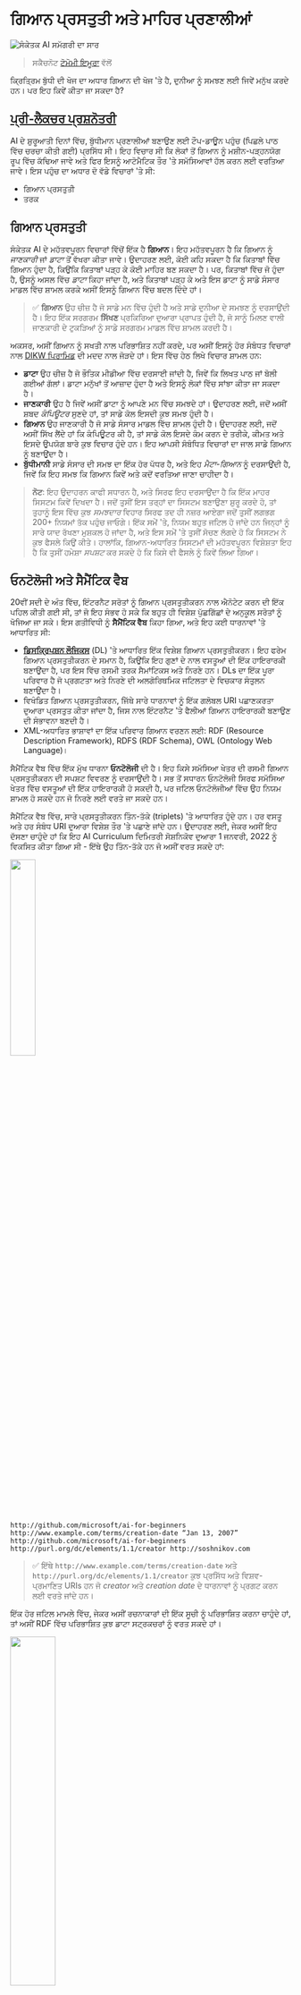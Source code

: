 <!--
CO_OP_TRANSLATOR_METADATA:
{
  "original_hash": "98c5222ff9556b55223fed2337145e18",
  "translation_date": "2025-08-26T11:04:27+00:00",
  "source_file": "lessons/2-Symbolic/README.md",
  "language_code": "pa"
}
-->
# ਗਿਆਨ ਪ੍ਰਸਤੁਤੀ ਅਤੇ ਮਾਹਿਰ ਪ੍ਰਣਾਲੀਆਂ

![ਸੰਕੇਤਕ AI ਸਮੱਗਰੀ ਦਾ ਸਾਰ](../../../../translated_images/ai-symbolic.715a30cb610411a6964d2e2f23f24364cb338a07cb4844c1f97084d366e586c3.pa.png)

> ਸਕੈਚਨੋਟ [ਟੋਮੋਮੀ ਇਮੂਰਾ](https://twitter.com/girlie_mac) ਵੱਲੋਂ

ਕ੍ਰਿਤ੍ਰਿਮ ਬੁੱਧੀ ਦੀ ਖੋਜ ਦਾ ਅਧਾਰ ਗਿਆਨ ਦੀ ਖੋਜ 'ਤੇ ਹੈ, ਦੁਨੀਆ ਨੂੰ ਸਮਝਣ ਲਈ ਜਿਵੇਂ ਮਨੁੱਖ ਕਰਦੇ ਹਨ। ਪਰ ਇਹ ਕਿਵੇਂ ਕੀਤਾ ਜਾ ਸਕਦਾ ਹੈ?

## [ਪ੍ਰੀ-ਲੈਕਚਰ ਪ੍ਰਸ਼ਨੋਤਰੀ](https://red-field-0a6ddfd03.1.azurestaticapps.net/quiz/102)

AI ਦੇ ਸ਼ੁਰੂਆਤੀ ਦਿਨਾਂ ਵਿੱਚ, ਬੁੱਧੀਮਾਨ ਪ੍ਰਣਾਲੀਆਂ ਬਣਾਉਣ ਲਈ ਟੌਪ-ਡਾਊਨ ਪਹੁੰਚ (ਪਿਛਲੇ ਪਾਠ ਵਿੱਚ ਚਰਚਾ ਕੀਤੀ ਗਈ) ਪ੍ਰਸਿੱਧ ਸੀ। ਇਹ ਵਿਚਾਰ ਸੀ ਕਿ ਲੋਕਾਂ ਤੋਂ ਗਿਆਨ ਨੂੰ ਮਸ਼ੀਨ-ਪੜ੍ਹਨਯੋਗ ਰੂਪ ਵਿੱਚ ਕੱਢਿਆ ਜਾਵੇ ਅਤੇ ਫਿਰ ਇਸਨੂੰ ਆਟੋਮੈਟਿਕ ਤੌਰ 'ਤੇ ਸਮੱਸਿਆਵਾਂ ਹੱਲ ਕਰਨ ਲਈ ਵਰਤਿਆ ਜਾਵੇ। ਇਸ ਪਹੁੰਚ ਦਾ ਅਧਾਰ ਦੋ ਵੱਡੇ ਵਿਚਾਰਾਂ 'ਤੇ ਸੀ:

* ਗਿਆਨ ਪ੍ਰਸਤੁਤੀ  
* ਤਰਕ

## ਗਿਆਨ ਪ੍ਰਸਤੁਤੀ

ਸੰਕੇਤਕ AI ਦੇ ਮਹੱਤਵਪੂਰਨ ਵਿਚਾਰਾਂ ਵਿੱਚੋਂ ਇੱਕ ਹੈ **ਗਿਆਨ**। ਇਹ ਮਹੱਤਵਪੂਰਨ ਹੈ ਕਿ ਗਿਆਨ ਨੂੰ *ਜਾਣਕਾਰੀ* ਜਾਂ *ਡਾਟਾ* ਤੋਂ ਵੱਖਰਾ ਕੀਤਾ ਜਾਵੇ। ਉਦਾਹਰਣ ਲਈ, ਕੋਈ ਕਹਿ ਸਕਦਾ ਹੈ ਕਿ ਕਿਤਾਬਾਂ ਵਿੱਚ ਗਿਆਨ ਹੁੰਦਾ ਹੈ, ਕਿਉਂਕਿ ਕਿਤਾਬਾਂ ਪੜ੍ਹ ਕੇ ਕੋਈ ਮਾਹਿਰ ਬਣ ਸਕਦਾ ਹੈ। ਪਰ, ਕਿਤਾਬਾਂ ਵਿੱਚ ਜੋ ਹੁੰਦਾ ਹੈ, ਉਸਨੂੰ ਅਸਲ ਵਿੱਚ *ਡਾਟਾ* ਕਿਹਾ ਜਾਂਦਾ ਹੈ, ਅਤੇ ਕਿਤਾਬਾਂ ਪੜ੍ਹ ਕੇ ਅਤੇ ਇਸ ਡਾਟਾ ਨੂੰ ਸਾਡੇ ਸੰਸਾਰ ਮਾਡਲ ਵਿੱਚ ਸ਼ਾਮਲ ਕਰਕੇ ਅਸੀਂ ਇਸਨੂੰ ਗਿਆਨ ਵਿੱਚ ਬਦਲ ਦਿੰਦੇ ਹਾਂ।

> ✅ **ਗਿਆਨ** ਉਹ ਚੀਜ਼ ਹੈ ਜੋ ਸਾਡੇ ਮਨ ਵਿੱਚ ਹੁੰਦੀ ਹੈ ਅਤੇ ਸਾਡੇ ਦੁਨੀਆ ਦੇ ਸਮਝਣ ਨੂੰ ਦਰਸਾਉਂਦੀ ਹੈ। ਇਹ ਇੱਕ ਸਰਗਰਮ **ਸਿੱਖਣ** ਪ੍ਰਕਿਰਿਆ ਦੁਆਰਾ ਪ੍ਰਾਪਤ ਹੁੰਦੀ ਹੈ, ਜੋ ਸਾਨੂੰ ਮਿਲਣ ਵਾਲੀ ਜਾਣਕਾਰੀ ਦੇ ਟੁਕੜਿਆਂ ਨੂੰ ਸਾਡੇ ਸਰਗਰਮ ਮਾਡਲ ਵਿੱਚ ਸ਼ਾਮਲ ਕਰਦੀ ਹੈ।

ਅਕਸਰ, ਅਸੀਂ ਗਿਆਨ ਨੂੰ ਸਖਤੀ ਨਾਲ ਪਰਿਭਾਸ਼ਿਤ ਨਹੀਂ ਕਰਦੇ, ਪਰ ਅਸੀਂ ਇਸਨੂੰ ਹੋਰ ਸੰਬੰਧਤ ਵਿਚਾਰਾਂ ਨਾਲ [DIKW ਪਿਰਾਮਿਡ](https://en.wikipedia.org/wiki/DIKW_pyramid) ਦੀ ਮਦਦ ਨਾਲ ਜੋੜਦੇ ਹਾਂ। ਇਸ ਵਿੱਚ ਹੇਠ ਲਿਖੇ ਵਿਚਾਰ ਸ਼ਾਮਲ ਹਨ:

* **ਡਾਟਾ** ਉਹ ਚੀਜ਼ ਹੈ ਜੋ ਭੌਤਿਕ ਮੀਡੀਆ ਵਿੱਚ ਦਰਸਾਈ ਜਾਂਦੀ ਹੈ, ਜਿਵੇਂ ਕਿ ਲਿਖਤ ਪਾਠ ਜਾਂ ਬੋਲੀ ਗਈਆਂ ਗੱਲਾਂ। ਡਾਟਾ ਮਨੁੱਖਾਂ ਤੋਂ ਆਜ਼ਾਦ ਹੁੰਦਾ ਹੈ ਅਤੇ ਇਸਨੂੰ ਲੋਕਾਂ ਵਿੱਚ ਸਾਂਝਾ ਕੀਤਾ ਜਾ ਸਕਦਾ ਹੈ।  
* **ਜਾਣਕਾਰੀ** ਉਹ ਹੈ ਜਿਵੇਂ ਅਸੀਂ ਡਾਟਾ ਨੂੰ ਆਪਣੇ ਮਨ ਵਿੱਚ ਸਮਝਦੇ ਹਾਂ। ਉਦਾਹਰਣ ਲਈ, ਜਦੋਂ ਅਸੀਂ ਸ਼ਬਦ *ਕੰਪਿਊਟਰ* ਸੁਣਦੇ ਹਾਂ, ਤਾਂ ਸਾਡੇ ਕੋਲ ਇਸਦੀ ਕੁਝ ਸਮਝ ਹੁੰਦੀ ਹੈ।  
* **ਗਿਆਨ** ਉਹ ਜਾਣਕਾਰੀ ਹੈ ਜੋ ਸਾਡੇ ਸੰਸਾਰ ਮਾਡਲ ਵਿੱਚ ਸ਼ਾਮਲ ਹੁੰਦੀ ਹੈ। ਉਦਾਹਰਣ ਲਈ, ਜਦੋਂ ਅਸੀਂ ਸਿੱਖ ਲੈਂਦੇ ਹਾਂ ਕਿ ਕੰਪਿਊਟਰ ਕੀ ਹੈ, ਤਾਂ ਸਾਡੇ ਕੋਲ ਇਸਦੇ ਕੰਮ ਕਰਨ ਦੇ ਤਰੀਕੇ, ਕੀਮਤ ਅਤੇ ਇਸਦੇ ਉਪਯੋਗ ਬਾਰੇ ਕੁਝ ਵਿਚਾਰ ਹੁੰਦੇ ਹਨ। ਇਹ ਆਪਸੀ ਸੰਬੰਧਿਤ ਵਿਚਾਰਾਂ ਦਾ ਜਾਲ ਸਾਡੇ ਗਿਆਨ ਨੂੰ ਬਣਾਉਂਦਾ ਹੈ।  
* **ਬੁੱਧੀਮਾਨੀ** ਸਾਡੇ ਸੰਸਾਰ ਦੀ ਸਮਝ ਦਾ ਇੱਕ ਹੋਰ ਪੱਧਰ ਹੈ, ਅਤੇ ਇਹ *ਮੈਟਾ-ਗਿਆਨ* ਨੂੰ ਦਰਸਾਉਂਦੀ ਹੈ, ਜਿਵੇਂ ਕਿ ਇਹ ਸਮਝ ਕਿ ਗਿਆਨ ਕਿਵੇਂ ਅਤੇ ਕਦੋਂ ਵਰਤਿਆ ਜਾਣਾ ਚਾਹੀਦਾ ਹੈ।
> **ਨੋਟ**: ਇਹ ਉਦਾਹਰਨ ਕਾਫੀ ਸਧਾਰਨ ਹੈ, ਅਤੇ ਸਿਰਫ ਇਹ ਦਰਸਾਉਂਦਾ ਹੈ ਕਿ ਇੱਕ ਮਾਹਰ ਸਿਸਟਮ ਕਿਵੇਂ ਦਿਖਦਾ ਹੈ। ਜਦੋਂ ਤੁਸੀਂ ਇਸ ਤਰ੍ਹਾਂ ਦਾ ਸਿਸਟਮ ਬਣਾਉਣਾ ਸ਼ੁਰੂ ਕਰਦੇ ਹੋ, ਤਾਂ ਤੁਹਾਨੂੰ ਇਸ ਵਿੱਚ ਕੁਝ *ਸਮਝਦਾਰ* ਵਿਹਾਰ ਸਿਰਫ ਤਦ ਹੀ ਨਜ਼ਰ ਆਏਗਾ ਜਦੋਂ ਤੁਸੀਂ ਲਗਭਗ 200+ ਨਿਯਮਾਂ ਤੱਕ ਪਹੁੰਚ ਜਾਓਗੇ। ਇੱਕ ਸਮੇਂ 'ਤੇ, ਨਿਯਮ ਬਹੁਤ ਜਟਿਲ ਹੋ ਜਾਂਦੇ ਹਨ ਜਿਨ੍ਹਾਂ ਨੂੰ ਸਾਰੇ ਯਾਦ ਰੱਖਣਾ ਮੁਸ਼ਕਲ ਹੋ ਜਾਂਦਾ ਹੈ, ਅਤੇ ਇਸ ਸਮੇਂ 'ਤੇ ਤੁਸੀਂ ਸੋਚਣ ਲੱਗਦੇ ਹੋ ਕਿ ਸਿਸਟਮ ਨੇ ਕੁਝ ਫੈਸਲੇ ਕਿਉਂ ਕੀਤੇ। ਹਾਲਾਂਕਿ, ਗਿਆਨ-ਅਧਾਰਿਤ ਸਿਸਟਮਾਂ ਦੀ ਮਹੱਤਵਪੂਰਨ ਵਿਸ਼ੇਸ਼ਤਾ ਇਹ ਹੈ ਕਿ ਤੁਸੀਂ ਹਮੇਸ਼ਾ *ਸਪਸ਼ਟ* ਕਰ ਸਕਦੇ ਹੋ ਕਿ ਕਿਸੇ ਵੀ ਫੈਸਲੇ ਨੂੰ ਕਿਵੇਂ ਲਿਆ ਗਿਆ।
## ਓਨਟੋਲੋਜੀ ਅਤੇ ਸੈਮੈਂਟਿਕ ਵੈਬ

20ਵੀਂ ਸਦੀ ਦੇ ਅੰਤ ਵਿੱਚ, ਇੰਟਰਨੈਟ ਸਰੋਤਾਂ ਨੂੰ ਗਿਆਨ ਪ੍ਰਸਤੁਤੀਕਰਨ ਨਾਲ ਐਨੋਟੇਟ ਕਰਨ ਦੀ ਇੱਕ ਪਹਿਲ ਕੀਤੀ ਗਈ ਸੀ, ਤਾਂ ਜੋ ਇਹ ਸੰਭਵ ਹੋ ਸਕੇ ਕਿ ਬਹੁਤ ਹੀ ਵਿਸ਼ੇਸ਼ ਪੁੱਛਗਿੱਛਾਂ ਦੇ ਅਨੁਕੂਲ ਸਰੋਤਾਂ ਨੂੰ ਖੋਜਿਆ ਜਾ ਸਕੇ। ਇਸ ਗਤੀਵਿਧੀ ਨੂੰ **ਸੈਮੈਂਟਿਕ ਵੈਬ** ਕਿਹਾ ਗਿਆ, ਅਤੇ ਇਹ ਕਈ ਧਾਰਨਾਵਾਂ 'ਤੇ ਆਧਾਰਿਤ ਸੀ:

- **[ਡਿਸਕ੍ਰਿਪਸ਼ਨ ਲੌਜਿਕਸ](https://en.wikipedia.org/wiki/Description_logic)** (DL) 'ਤੇ ਆਧਾਰਿਤ ਇੱਕ ਵਿਸ਼ੇਸ਼ ਗਿਆਨ ਪ੍ਰਸਤੁਤੀਕਰਨ। ਇਹ ਫਰੇਮ ਗਿਆਨ ਪ੍ਰਸਤੁਤੀਕਰਨ ਦੇ ਸਮਾਨ ਹੈ, ਕਿਉਂਕਿ ਇਹ ਗੁਣਾਂ ਦੇ ਨਾਲ ਵਸਤੂਆਂ ਦੀ ਇੱਕ ਹਾਇਰਾਰਕੀ ਬਣਾਉਂਦਾ ਹੈ, ਪਰ ਇਸ ਵਿੱਚ ਰਸਮੀ ਤਰਕ ਸੈਮਾਂਟਿਕਸ ਅਤੇ ਨਿਰਣੇ ਹਨ। DLs ਦਾ ਇੱਕ ਪੂਰਾ ਪਰਿਵਾਰ ਹੈ ਜੋ ਪ੍ਰਗਟਤਾ ਅਤੇ ਨਿਰਣੇ ਦੀ ਅਲਗੋਰਿਥਮਿਕ ਜਟਿਲਤਾ ਦੇ ਵਿਚਕਾਰ ਸੰਤੁਲਨ ਬਣਾਉਂਦਾ ਹੈ।
- ਵਿਖੰਡਿਤ ਗਿਆਨ ਪ੍ਰਸਤੁਤੀਕਰਨ, ਜਿੱਥੇ ਸਾਰੇ ਧਾਰਨਾਵਾਂ ਨੂੰ ਇੱਕ ਗਲੋਬਲ URI ਪਛਾਣਕਰਤਾ ਦੁਆਰਾ ਪ੍ਰਸਤੁਤ ਕੀਤਾ ਜਾਂਦਾ ਹੈ, ਜਿਸ ਨਾਲ ਇੰਟਰਨੈਟ 'ਤੇ ਫੈਲੀਆਂ ਗਿਆਨ ਹਾਇਰਾਰਕੀ ਬਣਾਉਣ ਦੀ ਸੰਭਾਵਨਾ ਬਣਦੀ ਹੈ।
- XML-ਅਧਾਰਿਤ ਭਾਸ਼ਾਵਾਂ ਦਾ ਇੱਕ ਪਰਿਵਾਰ ਗਿਆਨ ਵਰਣਨ ਲਈ: RDF (Resource Description Framework), RDFS (RDF Schema), OWL (Ontology Web Language)।

ਸੈਮੈਂਟਿਕ ਵੈਬ ਵਿੱਚ ਇੱਕ ਮੁੱਖ ਧਾਰਨਾ **ਓਨਟੋਲੋਜੀ** ਦੀ ਹੈ। ਇਹ ਕਿਸੇ ਸਮੱਸਿਆ ਖੇਤਰ ਦੀ ਰਸਮੀ ਗਿਆਨ ਪ੍ਰਸਤੁਤੀਕਰਨ ਦੀ ਸਪਸ਼ਟ ਵਿਵਰਣ ਨੂੰ ਦਰਸਾਉਂਦੀ ਹੈ। ਸਭ ਤੋਂ ਸਧਾਰਨ ਓਨਟੋਲੋਜੀ ਸਿਰਫ ਸਮੱਸਿਆ ਖੇਤਰ ਵਿੱਚ ਵਸਤੂਆਂ ਦੀ ਇੱਕ ਹਾਇਰਾਰਕੀ ਹੋ ਸਕਦੀ ਹੈ, ਪਰ ਜਟਿਲ ਓਨਟੋਲੋਜੀਆਂ ਵਿੱਚ ਉਹ ਨਿਯਮ ਸ਼ਾਮਲ ਹੋ ਸਕਦੇ ਹਨ ਜੋ ਨਿਰਣੇ ਲਈ ਵਰਤੇ ਜਾ ਸਕਦੇ ਹਨ।

ਸੈਮੈਂਟਿਕ ਵੈਬ ਵਿੱਚ, ਸਾਰੇ ਪ੍ਰਸਤੁਤੀਕਰਨ ਤਿੰਨ-ਤੱਕੇ (triplets) 'ਤੇ ਆਧਾਰਿਤ ਹੁੰਦੇ ਹਨ। ਹਰ ਵਸਤੂ ਅਤੇ ਹਰ ਸੰਬੰਧ URI ਦੁਆਰਾ ਵਿਸ਼ੇਸ਼ ਤੌਰ 'ਤੇ ਪਛਾਣੇ ਜਾਂਦੇ ਹਨ। ਉਦਾਹਰਣ ਲਈ, ਜੇਕਰ ਅਸੀਂ ਇਹ ਦੱਸਣਾ ਚਾਹੁੰਦੇ ਹਾਂ ਕਿ ਇਹ AI Curriculum ਦਿਮਿਤਰੀ ਸੋਸ਼ਨਿਕੋਵ ਦੁਆਰਾ 1 ਜਨਵਰੀ, 2022 ਨੂੰ ਵਿਕਸਿਤ ਕੀਤਾ ਗਿਆ ਸੀ - ਇੱਥੇ ਉਹ ਤਿੰਨ-ਤੱਕੇ ਹਨ ਜੋ ਅਸੀਂ ਵਰਤ ਸਕਦੇ ਹਾਂ:

<img src="images/triplet.png" width="30%"/>

```
http://github.com/microsoft/ai-for-beginners http://www.example.com/terms/creation-date “Jan 13, 2007”
http://github.com/microsoft/ai-for-beginners http://purl.org/dc/elements/1.1/creator http://soshnikov.com
```

> ✅ ਇੱਥੇ `http://www.example.com/terms/creation-date` ਅਤੇ `http://purl.org/dc/elements/1.1/creator` ਕੁਝ ਪ੍ਰਸਿੱਧ ਅਤੇ ਵਿਸ਼ਵ-ਪ੍ਰਮਾਣਿਤ URIs ਹਨ ਜੋ *creator* ਅਤੇ *creation date* ਦੇ ਧਾਰਨਾਵਾਂ ਨੂੰ ਪ੍ਰਗਟ ਕਰਨ ਲਈ ਵਰਤੇ ਜਾਂਦੇ ਹਨ।

ਇੱਕ ਹੋਰ ਜਟਿਲ ਮਾਮਲੇ ਵਿੱਚ, ਜੇਕਰ ਅਸੀਂ ਰਚਨਾਕਾਰਾਂ ਦੀ ਇੱਕ ਸੂਚੀ ਨੂੰ ਪਰਿਭਾਸ਼ਿਤ ਕਰਨਾ ਚਾਹੁੰਦੇ ਹਾਂ, ਤਾਂ ਅਸੀਂ RDF ਵਿੱਚ ਪਰਿਭਾਸ਼ਿਤ ਕੁਝ ਡਾਟਾ ਸਟ੍ਰਕਚਰਾਂ ਨੂੰ ਵਰਤ ਸਕਦੇ ਹਾਂ।

<img src="images/triplet-complex.png" width="40%"/>

> ਉੱਪਰਲੇ ਡਾਇਗ੍ਰਾਮ [ਦਿਮਿਤਰੀ ਸੋਸ਼ਨਿਕੋਵ](http://soshnikov.com) ਦੁਆਰਾ।

ਸੈਮੈਂਟਿਕ ਵੈਬ ਬਣਾਉਣ ਦੀ ਪ੍ਰਗਤੀ ਨੂੰ ਖੋਜ ਇੰਜਨਾਂ ਅਤੇ ਕੁਦਰਤੀ ਭਾਸ਼ਾ ਪ੍ਰੋਸੈਸਿੰਗ ਤਕਨੀਕਾਂ ਦੀ ਸਫਲਤਾ ਦੁਆਰਾ ਕੁਝ ਹੱਦ ਤੱਕ ਰੋਕਿਆ ਗਿਆ, ਜੋ ਪਾਠ ਤੋਂ ਸੰਰਚਿਤ ਡਾਟਾ ਕੱਢਣ ਦੀ ਆਗਿਆ ਦਿੰਦੇ ਹਨ। ਹਾਲਾਂਕਿ, ਕੁਝ ਖੇਤਰਾਂ ਵਿੱਚ ਓਨਟੋਲੋਜੀਆਂ ਅਤੇ ਗਿਆਨ ਅਧਾਰਾਂ ਨੂੰ ਬਣਾਉਣ ਲਈ ਅਜੇ ਵੀ ਮਹੱਤਵਪੂਰਨ ਯਤਨ ਕੀਤੇ ਜਾ ਰਹੇ ਹਨ। ਕੁਝ ਪ੍ਰੋਜੈਕਟ ਜੋ ਧਿਆਨ ਦੇਣ ਯੋਗ ਹਨ:

* [WikiData](https://wikidata.org/) ਇੱਕ ਮਸ਼ੀਨ ਪੜ੍ਹਨ ਯੋਗ ਗਿਆਨ ਅਧਾਰਾਂ ਦਾ ਸੰਗ੍ਰਹਿ ਹੈ ਜੋ Wikipedia ਨਾਲ ਸੰਬੰਧਿਤ ਹੈ। ਜ਼ਿਆਦਾਤਰ ਡਾਟਾ Wikipedia *InfoBoxes* ਤੋਂ ਖੋਜਿਆ ਜਾਂਦਾ ਹੈ, ਜੋ Wikipedia ਪੰਨਿਆਂ ਦੇ ਅੰਦਰ ਸੰਰਚਿਤ ਸਮੱਗਰੀ ਦੇ ਟੁਕੜੇ ਹਨ। ਤੁਸੀਂ [SPARQL](https://query.wikidata.org/) ਵਿੱਚ WikiData ਨੂੰ ਪੁੱਛਗਿੱਛ ਕਰ ਸਕਦੇ ਹੋ, ਜੋ ਸੈਮੈਂਟਿਕ ਵੈਬ ਲਈ ਇੱਕ ਵਿਸ਼ੇਸ਼ ਪੁੱਛਗਿੱਛ ਭਾਸ਼ਾ ਹੈ। ਇੱਥੇ ਇੱਕ ਨਮੂਨਾ ਪੁੱਛਗਿੱਛ ਹੈ ਜੋ ਮਨੁੱਖਾਂ ਵਿੱਚ ਸਭ ਤੋਂ ਪ੍ਰਸਿੱਧ ਅੱਖਾਂ ਦੇ ਰੰਗ ਦਿਖਾਉਂਦੀ ਹੈ:

```sparql
#defaultView:BubbleChart
SELECT ?eyeColorLabel (COUNT(?human) AS ?count)
WHERE
{
  ?human wdt:P31 wd:Q5.       # human instance-of homo sapiens
  ?human wdt:P1340 ?eyeColor. # human eye-color ?eyeColor
  SERVICE wikibase:label { bd:serviceParam wikibase:language "en". }
}
GROUP BY ?eyeColorLabel
```

* [DBpedia](https://www.dbpedia.org/) WikiData ਦੇ ਸਮਾਨ ਇੱਕ ਹੋਰ ਯਤਨ ਹੈ।

> ✅ ਜੇਕਰ ਤੁਸੀਂ ਆਪਣੀਆਂ ਓਨਟੋਲੋਜੀਆਂ ਬਣਾਉਣ ਜਾਂ ਮੌਜੂਦਾ ਓਨਟੋਲੋਜੀਆਂ ਨੂੰ ਖੋਲ੍ਹਣ ਨਾਲ ਪ੍ਰਯੋਗ ਕਰਨਾ ਚਾਹੁੰਦੇ ਹੋ, ਤਾਂ ਇੱਕ ਸ਼ਾਨਦਾਰ ਵਿਜ਼ੂਅਲ ਓਨਟੋਲੋਜੀ ਐਡੀਟਰ ਹੈ ਜਿਸਨੂੰ [Protégé](https://protege.stanford.edu/) ਕਿਹਾ ਜਾਂਦਾ ਹੈ। ਇਸਨੂੰ ਡਾਊਨਲੋਡ ਕਰੋ ਜਾਂ ਆਨਲਾਈਨ ਵਰਤੋ।

<img src="images/protege.png" width="70%"/>

*Web Protégé ਐਡੀਟਰ Romanov Family ਓਨਟੋਲੋਜੀ ਨਾਲ ਖੁੱਲ੍ਹਾ। ਸਕ੍ਰੀਨਸ਼ਾਟ ਦਿਮਿਤਰੀ ਸੋਸ਼ਨਿਕੋਵ ਦੁਆਰਾ।*

## ✍️ ਅਭਿਆਸ: ਇੱਕ ਪਰਿਵਾਰ ਓਨਟੋਲੋਜੀ

[FamilyOntology.ipynb](https://github.com/Ezana135/AI-For-Beginners/blob/main/lessons/2-Symbolic/FamilyOntology.ipynb) ਨੂੰ ਦੇਖੋ, ਜੋ ਪਰਿਵਾਰਕ ਸੰਬੰਧਾਂ ਬਾਰੇ ਸੈਮੈਂਟਿਕ ਵੈਬ ਤਕਨੀਕਾਂ ਦੀ ਵਰਤੋਂ ਕਰਨ ਦਾ ਉਦਾਹਰਣ ਹੈ। ਅਸੀਂ GEDCOM ਫਾਰਮੈਟ ਵਿੱਚ ਪ੍ਰਸਤੁਤ ਇੱਕ ਪਰਿਵਾਰਕ ਰੁੱਖ ਅਤੇ ਪਰਿਵਾਰਕ ਸੰਬੰਧਾਂ ਦੀ ਓਨਟੋਲੋਜੀ ਲੈ ਕੇ ਦਿੱਤੇ ਗਏ ਵਿਅਕਤੀਆਂ ਦੇ ਸੈੱਟ ਲਈ ਸਾਰੇ ਪਰਿਵਾਰਕ ਸੰਬੰਧਾਂ ਦਾ ਇੱਕ ਗ੍ਰਾਫ ਬਣਾਵਾਂਗੇ।

## ਮਾਈਕਰੋਸਾਫਟ ਕਾਂਸੈਪਟ ਗ੍ਰਾਫ

ਜ਼ਿਆਦਾਤਰ ਮਾਮਲਿਆਂ ਵਿੱਚ, ਓਨਟੋਲੋਜੀਆਂ ਨੂੰ ਧਿਆਨ ਨਾਲ ਹੱਥੋਂ ਬਣਾਇਆ ਜਾਂਦਾ ਹੈ। ਹਾਲਾਂਕਿ, ਇਹ ਵੀ ਸੰਭਵ ਹੈ ਕਿ **ਅਸੰਰਚਿਤ ਡਾਟਾ** ਤੋਂ ਓਨਟੋਲੋਜੀਆਂ ਨੂੰ **ਖੋਜਿਆ** ਜਾਵੇ, ਉਦਾਹਰਣ ਲਈ, ਕੁਦਰਤੀ ਭਾਸ਼ਾ ਪਾਠਾਂ ਤੋਂ।

ਇੱਕ ਇਸ ਤਰ੍ਹਾਂ ਦਾ ਯਤਨ ਮਾਈਕਰੋਸਾਫਟ ਰਿਸਰਚ ਦੁਆਰਾ ਕੀਤਾ ਗਿਆ ਸੀ, ਅਤੇ ਇਸਦਾ ਨਤੀਜਾ [Microsoft Concept Graph](https://blogs.microsoft.com/ai/microsoft-researchers-release-graph-that-helps-machines-conceptualize/?WT.mc_id=academic-77998-cacaste) ਸੀ।

ਇਹ ਵਸਤੂਆਂ ਦਾ ਇੱਕ ਵੱਡਾ ਸੰਗ੍ਰਹਿ ਹੈ ਜੋ `is-a` ਵਿਰਾਸਤ ਸੰਬੰਧ ਦੁਆਰਾ ਇਕੱਠੇ ਕੀਤੇ ਗਏ ਹਨ। ਇਹ "ਮਾਈਕਰੋਸਾਫਟ ਕੀ ਹੈ?" ਵਰਗੇ ਸਵਾਲਾਂ ਦੇ ਜਵਾਬ ਦੇਣ ਦੀ ਆਗਿਆ ਦਿੰਦਾ ਹੈ - ਜਵਾਬ ਕੁਝ ਇਸ ਤਰ੍ਹਾਂ ਹੋ ਸਕਦਾ ਹੈ "ਇੱਕ ਕੰਪਨੀ 0.87 ਸੰਭਾਵਨਾ ਨਾਲ, ਅਤੇ ਇੱਕ ਬ੍ਰਾਂਡ 0.75 ਸੰਭਾਵਨਾ ਨਾਲ।"

ਗ੍ਰਾਫ REST API ਦੇ ਰੂਪ ਵਿੱਚ ਉਪਲਬਧ ਹੈ, ਜਾਂ ਇੱਕ ਵੱਡੇ ਡਾਊਨਲੋਡਯੋਗ ਟੈਕਸਟ ਫਾਈਲ ਦੇ ਰੂਪ ਵਿੱਚ ਜੋ ਸਾਰੇ ਵਸਤੂ ਜੋੜੇ ਦੀ ਸੂਚੀ ਦਿੰਦੀ ਹੈ।

## ✍️ ਅਭਿਆਸ: ਇੱਕ ਕਾਂਸੈਪਟ ਗ੍ਰਾਫ

[MSConceptGraph.ipynb](https://github.com/microsoft/AI-For-Beginners/blob/main/lessons/2-Symbolic/MSConceptGraph.ipynb) ਨੋਟਬੁੱਕ ਨੂੰ ਅਜ਼ਮਾਓ ਤਾਂ ਜੋ ਅਸੀਂ ਦੇਖ ਸਕੀਏ ਕਿ ਮਾਈਕਰੋਸਾਫਟ ਕਾਂਸੈਪਟ ਗ੍ਰਾਫ ਦੀ ਵਰਤੋਂ ਕਰਕੇ ਖ਼ਬਰਾਂ ਦੇ ਲੇਖਾਂ ਨੂੰ ਕਈ ਸ਼੍ਰੇਣੀਆਂ ਵਿੱਚ ਕਿਵੇਂ ਸਮੂਹਬੱਧ ਕੀਤਾ ਜਾ ਸਕਦਾ ਹੈ।

## ਨਿਸਕਰਸ਼

ਅੱਜਕਲ, AI ਨੂੰ ਅਕਸਰ *ਮਸ਼ੀਨ ਲਰਨਿੰਗ* ਜਾਂ *ਨਿਊਰਲ ਨੈਟਵਰਕਸ* ਦਾ ਪਰਯਾਇ ਮੰਨਿਆ ਜਾਂਦਾ ਹੈ। ਹਾਲਾਂਕਿ, ਇੱਕ ਮਨੁੱਖ ਸਪਸ਼ਟ ਤਰਕ ਵੀ ਪ੍ਰਦਰਸ਼ਿਤ ਕਰਦਾ ਹੈ, ਜੋ ਕੁਝ ਅਜੇ ਤੱਕ ਨਿਊਰਲ ਨੈਟਵਰਕਸ ਦੁਆਰਾ ਸੰਭਾਲਿਆ ਨਹੀਂ ਜਾ ਰਿਹਾ। ਅਸਲ ਦੁਨੀਆ ਦੇ ਪ੍ਰੋਜੈਕਟਾਂ ਵਿੱਚ, ਸਪਸ਼ਟ ਤਰਕ ਅਜੇ ਵੀ ਉਹ ਕੰਮ ਕਰਨ ਲਈ ਵਰਤਿਆ ਜਾਂਦਾ ਹੈ ਜੋ ਵਿਆਖਿਆਵਾਂ ਦੀ ਲੋੜ ਰੱਖਦੇ ਹਨ, ਜਾਂ ਸਿਸਟਮ ਦੇ ਵਿਵਹਾਰ ਨੂੰ ਨਿਯੰਤਰਿਤ ਢੰਗ ਨਾਲ ਬਦਲਣ ਦੀ ਯੋਗਤਾ ਦੀ ਲੋੜ ਰੱਖਦੇ ਹਨ।

## 🚀 ਚੁਣੌਤੀ

ਇਸ ਪਾਠ ਨਾਲ ਸੰਬੰਧਿਤ ਪਰਿਵਾਰ ਓਨਟੋਲੋਜੀ ਨੋਟਬੁੱਕ ਵਿੱਚ, ਹੋਰ ਪਰਿਵਾਰਕ ਸੰਬੰਧਾਂ ਨਾਲ ਪ੍ਰਯੋਗ ਕਰਨ ਦਾ ਮੌਕਾ ਹੈ। ਪਰਿਵਾਰਕ ਰੁੱਖ ਵਿੱਚ ਲੋਕਾਂ ਦੇ ਵਿਚਕਾਰ ਨਵੇਂ ਸੰਬੰਧਾਂ ਦੀ ਖੋਜ ਕਰਨ ਦੀ ਕੋਸ਼ਿਸ਼ ਕਰੋ।

## [ਪਾਠ-ਪ੍ਰਸਚਾਤ ਕਵਿਜ਼](https://red-field-0a6ddfd03.1.azurestaticapps.net/quiz/202)

## ਸਮੀਖਿਆ ਅਤੇ ਸਵੈ ਅਧਿਐਨ

ਇੰਟਰਨੈਟ 'ਤੇ ਕੁਝ ਖੋਜ ਕਰੋ ਤਾਂ ਜੋ ਉਹ ਖੇਤਰ ਪਤਾ ਲਗ ਸਕਣ ਜਿੱਥੇ ਮਨੁੱਖਾਂ ਨੇ ਗਿਆਨ ਨੂੰ ਮਾਪਣ ਅਤੇ ਕੋਡਿਫਾਈ ਕਰਨ ਦੀ ਕੋਸ਼ਿਸ਼ ਕੀਤੀ ਹੈ। Bloom's Taxonomy ਦੇਖੋ, ਅਤੇ ਇਤਿਹਾਸ ਵਿੱਚ ਵਾਪਸ ਜਾਓ ਤਾਂ ਜੋ ਇਹ ਸਿੱਖਿਆ ਜਾ ਸਕੇ ਕਿ ਮਨੁੱਖਾਂ ਨੇ ਆਪਣੇ ਸੰਸਾਰ ਨੂੰ ਸਮਝਣ ਦੀ ਕੋਸ਼ਿਸ਼ ਕਿਵੇਂ ਕੀਤੀ। Linnaeus ਦੇ ਕੰਮ ਨੂੰ ਦੇਖੋ ਕਿ ਜਿਵੇਂ ਉਸਨੇ ਜੀਵਾਂ ਦੀ ਇੱਕ ਟੈਕਸੋਨੋਮੀ ਬਣਾਈ, ਅਤੇ ਇਹ ਦੇਖੋ ਕਿ ਦਿਮਿਤਰੀ ਮੇਂਡੇਲੀਵ ਨੇ ਰਸਾਇਣਕ ਤੱਤਾਂ ਨੂੰ ਵਰਣਨ ਅਤੇ ਸਮੂਹਬੱਧ ਕਰਨ ਦਾ ਇੱਕ ਤਰੀਕਾ ਕਿਵੇਂ ਬਣਾਇਆ। ਕੀ ਤੁਸੀਂ ਹੋਰ ਦਿਲਚਸਪ ਉਦਾਹਰਣ ਲੱਭ ਸਕਦੇ ਹੋ?

**ਅਸਾਈਨਮੈਂਟ**: [ਓਨਟੋਲੋਜੀ ਬਣਾਓ](assignment.md)

**ਅਸਵੀਕਰਤੀ**:  
ਇਹ ਦਸਤਾਵੇਜ਼ AI ਅਨੁਵਾਦ ਸੇਵਾ [Co-op Translator](https://github.com/Azure/co-op-translator) ਦੀ ਵਰਤੋਂ ਕਰਕੇ ਅਨੁਵਾਦ ਕੀਤਾ ਗਿਆ ਹੈ। ਜਦੋਂ ਕਿ ਅਸੀਂ ਸਹੀ ਹੋਣ ਦਾ ਯਤਨ ਕਰਦੇ ਹਾਂ, ਕਿਰਪਾ ਕਰਕੇ ਧਿਆਨ ਦਿਓ ਕਿ ਸਵੈਚਾਲਿਤ ਅਨੁਵਾਦਾਂ ਵਿੱਚ ਗਲਤੀਆਂ ਜਾਂ ਅਸੁੱਤੀਆਂ ਹੋ ਸਕਦੀਆਂ ਹਨ। ਇਸ ਦੀ ਮੂਲ ਭਾਸ਼ਾ ਵਿੱਚ ਮੌਜੂਦ ਮੂਲ ਦਸਤਾਵੇਜ਼ ਨੂੰ ਪ੍ਰਮਾਣਿਕ ਸਰੋਤ ਮੰਨਿਆ ਜਾਣਾ ਚਾਹੀਦਾ ਹੈ। ਮਹੱਤਵਪੂਰਨ ਜਾਣਕਾਰੀ ਲਈ, ਪੇਸ਼ੇਵਰ ਮਨੁੱਖੀ ਅਨੁਵਾਦ ਦੀ ਸਿਫਾਰਸ਼ ਕੀਤੀ ਜਾਂਦੀ ਹੈ। ਇਸ ਅਨੁਵਾਦ ਦੇ ਪ੍ਰਯੋਗ ਤੋਂ ਪੈਦਾ ਹੋਣ ਵਾਲੇ ਕਿਸੇ ਵੀ ਗਲਤਫਹਿਮੀ ਜਾਂ ਗਲਤ ਵਿਆਖਿਆ ਲਈ ਅਸੀਂ ਜ਼ਿੰਮੇਵਾਰ ਨਹੀਂ ਹਾਂ।